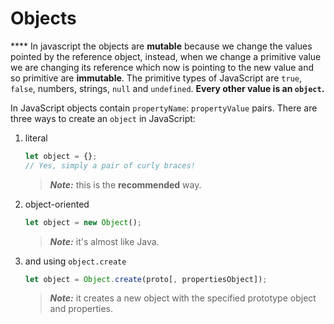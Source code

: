 # Objects

&#x20;**** In javascript the objects are **mutable** because we change the values pointed by the reference object, instead, when we change a primitive value we are changing its reference which now is pointing to the new value and so primitive are **immutable**. The primitive types of JavaScript are `true`, `false`, numbers, strings, `null` and `undefined`. **Every other value is an `object`.**

In JavaScript objects contain `propertyName`: `propertyValue` pairs. There are three ways to create an `object` in JavaScript:

1.  literal

    ```javascript
    let object = {};
    // Yes, simply a pair of curly braces!
    ```

    > _**Note:**_ this is the **recommended** way.
2.  object-oriented

    ```javascript
    let object = new Object();
    ```

    > _**Note:**_ it's almost like Java.
3.  and using `object.create`

    ```javascript
    let object = Object.create(proto[, propertiesObject]);
    ```

    > _**Note:**_ it creates a new object with the specified prototype object and properties.
